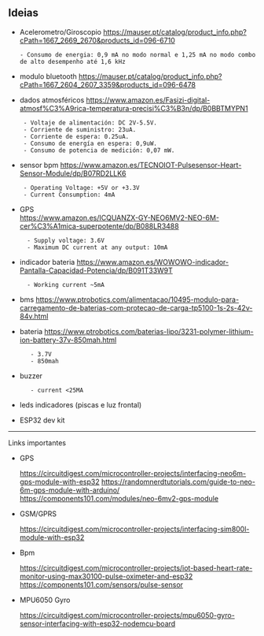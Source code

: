## Ideias

- Acelerometro/Giroscopio
https://mauser.pt/catalog/product_info.php?cPath=1667_2669_2670&products_id=096-6710 

      - Consumo de energia: 0,9 mA no modo normal e 1,25 mA no modo combo de alto desempenho até 1,6 kHz

- modulo bluetooth
https://mauser.pt/catalog/product_info.php?cPath=1667_2604_2607_3359&products_id=096-6478	 		

- dados atmosféricos
https://www.amazon.es/Fasizi-digital-atmosf%C3%A9rica-temperatura-precisi%C3%B3n/dp/B0BBTMYPN1		

       - Voltaje de alimentación: DC 2V-5.5V.
       - Corriente de suministro: 23uA.
       - Corriente de espera: 0.25uA.
       - Consumo de energía en espera: 0,9uW.
       - Consumo de potencia de medición: 0,07 mW. 

- sensor bpm
https://www.amazon.es/TECNOIOT-Pulsesensor-Heart-Sensor-Module/dp/B07RD2LLK6	

       - Operating Voltage: +5V or +3.3V
       - Current Consumption: 4mA

- GPS	
https://www.amazon.es/ICQUANZX-GY-NEO6MV2-NEO-6M-cer%C3%A1mica-superpotente/dp/B088LR3488

        - Supply voltage: 3.6V
        - Maximum DC current at any output: 10mA

- indicador bateria	
https://www.amazon.es/WOWOWO-indicador-Pantalla-Capacidad-Potencia/dp/B091T33W9T

        - Working current ~5mA

- bms
https://www.ptrobotics.com/alimentacao/10495-modulo-para-carregamento-de-baterias-com-protecao-de-carga-tp5100-1s-2s-42v-84v.html		

- bateria
https://www.ptrobotics.com/baterias-lipo/3231-polymer-lithium-ion-battery-37v-850mah.html	

         - 3.7V
         - 850mah

- buzzer

         - current <25MA

- leds indicadores (piscas e luz frontal)

- ESP32 dev kit


-------
Links importantes

- GPS

     https://circuitdigest.com/microcontroller-projects/interfacing-neo6m-gps-module-with-esp32
     https://randomnerdtutorials.com/guide-to-neo-6m-gps-module-with-arduino/
     https://components101.com/modules/neo-6mv2-gps-module

- GSM/GPRS

     https://circuitdigest.com/microcontroller-projects/interfacing-sim800l-module-with-esp32

- Bpm

     https://circuitdigest.com/microcontroller-projects/iot-based-heart-rate-monitor-using-max30100-pulse-oximeter-and-esp32
     https://components101.com/sensors/pulse-sensor

- MPU6050 Gyro

     https://circuitdigest.com/microcontroller-projects/mpu6050-gyro-sensor-interfacing-with-esp32-nodemcu-board

